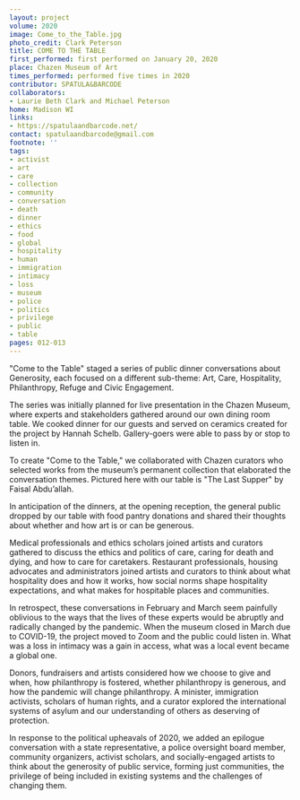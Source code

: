 ```yaml
---
layout: project
volume: 2020
image: Come_to_the_Table.jpg
photo_credit: Clark Peterson
title: COME TO THE TABLE
first_performed: first performed on January 20, 2020
place: Chazen Museum of Art
times_performed: performed five times in 2020
contributor: SPATULA&BARCODE
collaborators:
- Laurie Beth Clark and Michael Peterson
home: Madison WI
links:
- https://spatulaandbarcode.net/
contact: spatulaandbarcode@gmail.com
footnote: ''
tags:
- activist
- art
- care
- collection
- community
- conversation
- death
- dinner
- ethics
- food
- global
- hospitality
- human
- immigration
- intimacy
- loss
- museum
- police
- politics
- privilege
- public
- table
pages: 012-013
---
```



"Come to the Table" staged a series of public dinner conversations about Generosity, each focused on a different sub-theme: Art, Care, Hospitality, Philanthropy, Refuge and Civic Engagement. 

The series was initially planned for live presentation in the Chazen Museum, where experts and stakeholders gathered around our own dining room table. We cooked dinner for our guests and served on ceramics created for the project by Hannah Schelb. Gallery-goers were able to pass by or stop to listen in. 

To create "Come to the Table," we collaborated with Chazen curators who selected works from the museum’s permanent collection that elaborated the conversation themes. Pictured here with our table is "The Last Supper" by Faisal Abdu’allah.
  
In anticipation of the dinners, at the opening reception, the general public dropped by our table with food pantry donations and shared their thoughts about whether and how art is or can be generous.

Medical professionals and ethics scholars joined artists and curators gathered to discuss the ethics and politics of care, caring for death and dying, and how to care for caretakers. Restaurant professionals, housing advocates and administrators joined artists and curators  to think about what hospitality does and how it works, how social norms shape hospitality expectations, and what makes for hospitable places and communities.

In retrospect, these conversations in February and March seem painfully oblivious to the ways that the lives of these experts would be abruptly and radically changed by the pandemic. When the museum closed in March due to COVID-19, the project moved to Zoom and the public could listen in. What was a loss in intimacy was a gain in access, what was a local event became a global one.

Donors, fundraisers and artists considered how we choose to give and when, how philanthropy is fostered, whether philanthropy is generous, and how the pandemic will change philanthropy. A minister, immigration activists, scholars of human rights, and a curator explored the international systems of asylum and our understanding of others as deserving of protection.

In response to the political upheavals of 2020, we added an epilogue conversation with a state representative, a police oversight board member, community organizers, activist scholars, and socially-engaged artists to think about the generosity of public service, forming just communities, the privilege of being included in existing systems and the challenges of changing them.
